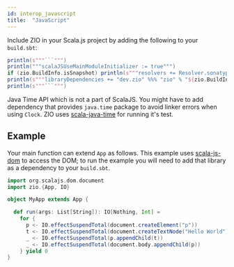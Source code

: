 ```yaml
---
id: interop_javascript
title:  "JavaScript"
---
```


Include ZIO in your Scala.js project by adding the following to your `build.sbt`:

```scala mdoc:passthrough
println(s"""```""")
println("""scalaJSUseMainModuleInitializer := true""")
if (zio.BuildInfo.isSnapshot) println(s"""resolvers += Resolver.sonatypeRepo("snapshots")""")
println(s"""libraryDependencies += "dev.zio" %%% "zio" % "${zio.BuildInfo.version}"""")
println(s"""```""")
```

Java Time API which is not a part of ScalaJS. You might have to add dependency that provides `java.time` package to
avoid linker errors when using `Clock`. ZIO uses [scala-java-time](https://github.com/cquiroz/scala-java-time) for
running it's test.

## Example

Your main function can extend `App` as follows.
This example uses [scala-js-dom](https://github.com/scala-js/scala-js-dom) to access the DOM; to run the example you
will need to add that library as a dependency to your `build.sbt`.

```scala
import org.scalajs.dom.document
import zio.{App, IO}

object MyApp extends App {

  def run(args: List[String]): IO[Nothing, Int] =
    for {
      p <- IO.effectSuspendTotal(document.createElement("p"))
      t <- IO.effectSuspendTotal(document.createTextNode("Hello World"))
      _ <- IO.effectSuspendTotal(p.appendChild(t))
      _ <- IO.effectSuspendTotal(document.body.appendChild(p))
    } yield 0
}

```
